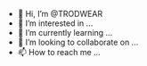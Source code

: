 - 👋 Hi, I’m @TRODWEAR
- 👀 I’m interested in ...
- 🌱 I’m currently learning ...
- 💞️ I’m looking to collaborate on ...
- 📫 How to reach me ...

<!---
TRODWEAR/TRODWEAR is a ✨ special ✨ repository because its `README.md` (this file) appears on your GitHub profile.
You can click the Preview link to take a look at your changes.
--->
